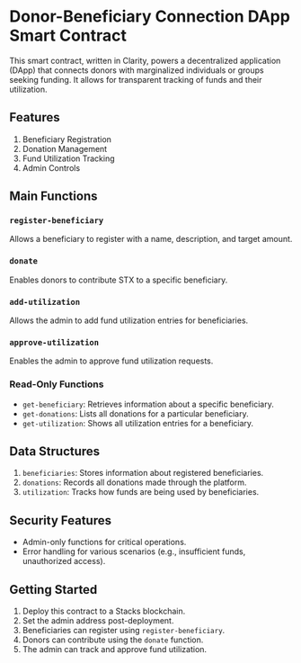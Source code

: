 # Donor-Beneficiary Connection DApp Smart Contract

This smart contract, written in Clarity, powers a decentralized application (DApp) that connects donors with marginalized individuals or groups seeking funding. It allows for transparent tracking of funds and their utilization.

## Features

1. Beneficiary Registration
2. Donation Management
3. Fund Utilization Tracking
4. Admin Controls

## Main Functions

### `register-beneficiary`
Allows a beneficiary to register with a name, description, and target amount.

### `donate`
Enables donors to contribute STX to a specific beneficiary.

### `add-utilization`
Allows the admin to add fund utilization entries for beneficiaries.

### `approve-utilization`
Enables the admin to approve fund utilization requests.

### Read-Only Functions

- `get-beneficiary`: Retrieves information about a specific beneficiary.
- `get-donations`: Lists all donations for a particular beneficiary.
- `get-utilization`: Shows all utilization entries for a beneficiary.

## Data Structures

1. `beneficiaries`: Stores information about registered beneficiaries.
2. `donations`: Records all donations made through the platform.
3. `utilization`: Tracks how funds are being used by beneficiaries.

## Security Features

- Admin-only functions for critical operations.
- Error handling for various scenarios (e.g., insufficient funds, unauthorized access).

## Getting Started

1. Deploy this contract to a Stacks blockchain.
2. Set the admin address post-deployment.
3. Beneficiaries can register using `register-beneficiary`.
4. Donors can contribute using the `donate` function.
5. The admin can track and approve fund utilization.

